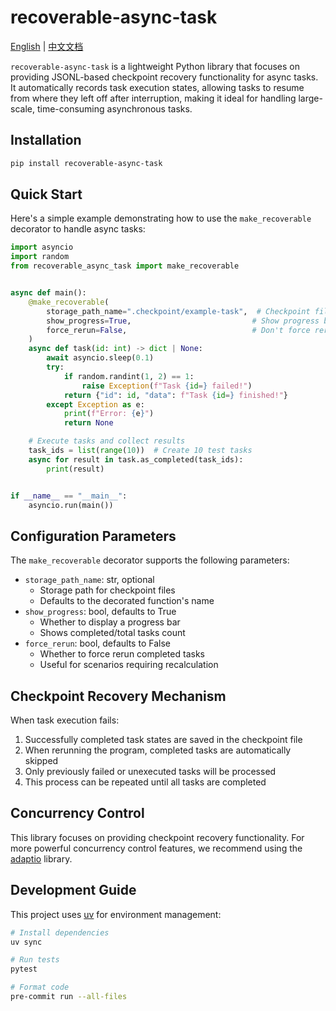# recoverable-async-task

[English](README.md) | [中文文档](README_ZH.md)

`recoverable-async-task` is a lightweight Python library that focuses on providing JSONL-based checkpoint recovery functionality for async tasks. It automatically records task execution states, allowing tasks to resume from where they left off after interruption, making it ideal for handling large-scale, time-consuming asynchronous tasks.

## Installation

```bash
pip install recoverable-async-task
```

## Quick Start

Here's a simple example demonstrating how to use the `make_recoverable` decorator to handle async tasks:

```python
import asyncio
import random
from recoverable_async_task import make_recoverable


async def main():
    @make_recoverable(
        storage_path_name=".checkpoint/example-task",  # Checkpoint file storage path
        show_progress=True,                           # Show progress bar
        force_rerun=False,                            # Don't force rerun completed tasks
    )
    async def task(id: int) -> dict | None:
        await asyncio.sleep(0.1)
        try:
            if random.randint(1, 2) == 1:
                raise Exception(f"Task {id=} failed!")
            return {"id": id, "data": f"Task {id=} finished!"}
        except Exception as e:
            print(f"Error: {e}")
            return None

    # Execute tasks and collect results
    task_ids = list(range(10))  # Create 10 test tasks
    async for result in task.as_completed(task_ids):
        print(result)


if __name__ == "__main__":
    asyncio.run(main())
```

## Configuration Parameters

The `make_recoverable` decorator supports the following parameters:

- `storage_path_name`: str, optional
  - Storage path for checkpoint files
  - Defaults to the decorated function's name
- `show_progress`: bool, defaults to True
  - Whether to display a progress bar
  - Shows completed/total tasks count
- `force_rerun`: bool, defaults to False
  - Whether to force rerun completed tasks
  - Useful for scenarios requiring recalculation

## Checkpoint Recovery Mechanism

When task execution fails:
1. Successfully completed task states are saved in the checkpoint file
2. When rerunning the program, completed tasks are automatically skipped
3. Only previously failed or unexecuted tasks will be processed
4. This process can be repeated until all tasks are completed

## Concurrency Control

This library focuses on providing checkpoint recovery functionality. For more powerful concurrency control features, we recommend using the [adaptio](https://github.com/Haskely/adaptio) library.

## Development Guide

This project uses [uv](https://docs.astral.sh/uv/#getting-started) for environment management:

```bash
# Install dependencies
uv sync

# Run tests
pytest

# Format code
pre-commit run --all-files
```

